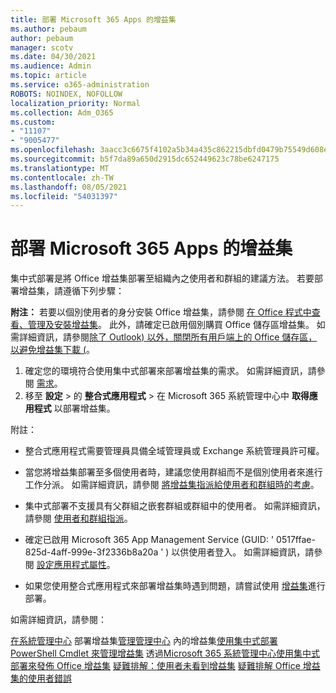 ```yaml
---
title: 部署 Microsoft 365 Apps 的增益集
ms.author: pebaum
author: pebaum
manager: scotv
ms.date: 04/30/2021
ms.audience: Admin
ms.topic: article
ms.service: o365-administration
ROBOTS: NOINDEX, NOFOLLOW
localization_priority: Normal
ms.collection: Adm_O365
ms.custom:
- "11107"
- "9005477"
ms.openlocfilehash: 3aacc3c6675f4102a5b34a435c862215dbfd0479b75549d608ed3c91021ed3d7
ms.sourcegitcommit: b5f7da89a650d2915dc652449623c78be6247175
ms.translationtype: MT
ms.contentlocale: zh-TW
ms.lasthandoff: 08/05/2021
ms.locfileid: "54031397"
---
```

# <a name="deploying-add-ins-for-microsoft-365-apps"></a>部署 Microsoft 365 Apps 的增益集

集中式部署是將 Office 增益集部署至組織內之使用者和群組的建議方法。 若要部署增益集，請遵循下列步驟：

**附注：** 若要以個別使用者的身分安裝 Office 增益集，請參閱 [在 Office 程式中查看、管理及安裝增益集](https://support.microsoft.com/topic/view-manage-and-install-add-ins-in-office-programs-16278816-1948-4028-91e5-76dca5380f8d)。 此外，請確定已啟用個別購買 Office 儲存區增益集。 如需詳細資訊，請參閱[除了 Outlook) 以外，關閉所有用戶端上的 Office 儲存區，以避免增益集下載 (](https://docs.microsoft.com/microsoft-365/admin/manage/manage-addins-in-the-admin-center?view=o365-worldwide#prevent-add-in-downloads-by-turning-off-the-office-store-across-all-clients-except-outlook)。

1. 確定您的環境符合使用集中式部署來部署增益集的需求。 如需詳細資訊，請參閱 [需求](https://docs.microsoft.com/microsoft-365/admin/manage/centralized-deployment-of-add-ins?#requirements)。
2. 移至 **設定**  >  的 **整合式應用程式**  >  在 Microsoft 365 系統管理中心中 **取得應用程式** 以部署增益集。 

附註： 

- 整合式應用程式需要管理員具備全域管理員或 Exchange 系統管理員許可權。

- 當您將增益集部署至多個使用者時，建議您使用群組而不是個別使用者來進行工作分派。 如需詳細資訊，請參閱 [將增益集指派給使用者和群組時的考慮](https://docs.microsoft.com/microsoft-365/admin/manage/manage-deployment-of-add-ins?view=o365-worldwide#considerations-when-assigning-an-add-in-to-users-and-groups)。

- 集中式部署不支援具有父群組之嵌套群組或群組中的使用者。 如需詳細資訊，請參閱 [使用者和群組指派](https://docs.microsoft.com/microsoft-365/admin/manage/centralized-deployment-of-add-ins?view=o365-worldwide#user-and-group-assignments)。

- 確定已啟用 Microsoft 365 App Management Service (GUID: ' 0517ffae-825d-4aff-999e-3f2336b8a20a ' ) 以供使用者登入。 如需詳細資訊，請參閱 [設定應用程式屬性](https://docs.microsoft.com/azure/active-directory/manage-apps/add-application-portal-configure#configure-app-properties)。

- 如果您使用整合式應用程式來部署增益集時遇到問題，請嘗試使用 [增益集](https://admin.microsoft.com/AdminPortal/Home?#/Settings/AddIns)進行部署。

如需詳細資訊，請參閱：

[在系統管理中心](https://docs.microsoft.com/microsoft-365/admin/manage/manage-deployment-of-add-ins) 
 部署增益集[管理管理中心](https://docs.microsoft.com/microsoft-365/admin/manage/manage-addins-in-the-admin-center) 
 內的增益集[使用集中式部署 PowerShell Cmdlet 來管理增益集](https://docs.microsoft.com/microsoft-365/enterprise/use-the-centralized-deployment-powershell-cmdlets-to-manage-add-ins) 
透過[Microsoft 365 系統管理中心使用集中式部署來發佈 Office 增益集](https://docs.microsoft.com/office/dev/add-ins/publish/centralized-deployment#publish-an-office-add-in-via-centralized-deployment) 
[疑難排解：使用者未看到增益集](https://docs.microsoft.com/office365/troubleshoot/access-management/user-not-seeing-add-ins) 
[疑難排解 Office 增益集的使用者錯誤](https://docs.microsoft.com/office/dev/add-ins/testing/testing-and-troubleshooting)